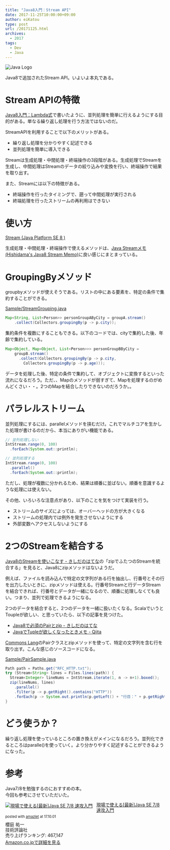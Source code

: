 ```yaml
---
title: "Java8入門：Stream API"
date: 2017-11-25T10:00:00+09:00
author: eiKatou
type: post
url: /20171125.html
archives:
  - 2017
tags:
  - Dev
  - Java
---
```


![Java Logo](/uploads/logo/java.png)

Java8で追加されたStream API。いよいよ本丸である。

<!--more-->

# Stream APIの特徴
[Java8入門：Lambda式](/20171018.html)で書いたように、並列処理を簡単に行えるようにする目的がある。単なる繰り返し処理を行う方法ではないのだ。

StreamAPIを利用することで以下のメリットがある。

- 繰り返し処理を分かりやすく記述できる
- 並列処理を簡単に導入できる

Streamは生成処理・中間処理・終端操作の3段階がある。生成処理でStreamを生成し、中間処理はStreamのデータの絞り込みや変換を行い、終端操作で結果を取り出す。

また、Streamには以下の特徴がある。

- 終端操作を行ったタイミングで、遡って中間処理が実行される
- 終端処理を行ったストリームの再利用はできない

# 使い方
[Stream (Java Platform SE 8 )](https://docs.oracle.com/javase/jp/8/docs/api/java/util/stream/Stream.html)

生成処理・中間処理・終端操作で使えるメソッドは、[Java Streamメモ(Hishidama's Java8 Stream Memo)](http://www.ne.jp/asahi/hishidama/home/tech/java/stream.html)に良い感じにまとまっている。

# GroupingByメソッド
groupbyメソッドが使えそうである。リストの中にある要素を、特定の条件で集約することができる。

[Sample/StreamGrouping.java](https://github.com/eiKatou/Sample/blob/master/Java/Eclipse/Java7and8/src/stream/StreamGrouping.java)

```java
Map<String, List<Person>> personGroupAByCity = groupA.stream()
    .collect(Collectors.groupingBy(p -> p.city));
```

集約条件を複数にすることもできる。以下のコードでは、cityで集約した後、年齢で集約している。
```java
Map<Object, Map<Object, List<Person>>> personGroupBByCity = 
    groupB.stream()
      .collect(Collectors.groupingBy(p -> p.city, 
        Collectors.groupingBy(p -> p.age)));
```


データを処理した後、特定の条件で集約して、オブジェクトに変換するといった流れになるだろう。ただ、、Mapのメソッドが弱すぎて、Mapを処理するのがめんどくさい・・。2つのMapを結合したりできないのだろうか。。

# パラレルストリーム
並列処理にするには、parallelメソッドを挟むだけ。これでマルチコアを生かした処理が書けるのだから、本当にありがい機能である。

```java
// 並列処理しない
IntStream.range(0, 100)
  .forEach(System.out::println);

// 並列処理する
IntStream.range(0, 100)
  .parallel()
  .forEach(System.out::println);
```

ただし、処理が複数に分かれるため、結果は順番に並ばない。順番を意識するような処理には使えない。

その他、いろいろな注意点があり、以下のことを気をつけて実装を行う。

- ストリームのサイズによっては、オーバーヘッドの方が大きくなる
- ストリームの処理内では例外を発生させないようにする
- 外部変数へアクセスしないようにする

# 2つのStreamを結合する
[Java8のStreamを使いこなす - きしだのはてな](http://d.hatena.ne.jp/nowokay/20130504)の「zipでふたつのStreamを統合する」を見ると、Java8にzipメソッドはないようだ。

例えば、ファイルを読み込んで特定の文字列がある行を抽出し、行番号とその行を出力したいときに、zipメソッドは使える。行番号Streamと行データStreamを結合できれば、行番号とデータが一緒になるので、順番に処理しなくても良い。つまり、並列で処理できるようになる。

2つのデータを結合すると、2つのデータを一緒に扱いたくなる。ScalaでいうとToupleが欲しい、と思っていたら、以下の記事を見つけた。

- [Java8で必須のPairとzip - きしだのはてな](http://d.hatena.ne.jp/nowokay/20140321)
- [JavaでTupleが欲しくなったときメモ - Qiita](https://qiita.com/disc99/items/738fb328b22c05900b8a)


[Commons Lang](https://commons.apache.org/proper/commons-lang/)のPairクラスとzipメソッドを使って、特定の文字列を含む行を取り出す。こんな感じのソースコードになる。

[Sample/PairSample.java](https://github.com/eiKatou/Sample/blob/master/Java/Eclipse/Java7and8/src/stream/PairSample.java)

```java
Path path = Paths.get("RFC_HTTP.txt");
try (Stream<String> lines = Files.lines(path)) {
  Stream<Integer> lineNums = IntStream.iterate(1, n -> n+1).boxed();
  zip(lineNums, lines)
    .parallel()
    .filter(p -> p.getRight().contains("HTTP"))
    .forEach(p -> System.out.println(p.getLeft() + "行目：" + p.getRight()));
}
```

# どう使うか？
繰り返し処理を使っているところの置き換えがメインになるだろう。並列化できるところはparalle()を使っていく。より分かりやすく記述することができるようになった。

# 参考
Java7/8を勉強するのにおすすめの本。  
今回も参考にさせていただいた。

<div class="amazlet-box" style="margin-bottom:0px;"><div class="amazlet-image" style="float:left;margin:0px 12px 1px 0px;"><a href="http://www.amazon.co.jp/exec/obidos/ASIN/4774177385/eikatou-22/ref=nosim/" name="amazletlink" target="_blank"><img src="https://images-fe.ssl-images-amazon.com/images/I/51ItVl5Qr2L._SL160_.jpg" alt="現場で使える[最新]Java SE 7/8 速攻入門" style="border: none;" /></a></div><div class="amazlet-info" style="line-height:120%; margin-bottom: 10px"><div class="amazlet-name" style="margin-bottom:10px;line-height:120%"><a href="http://www.amazon.co.jp/exec/obidos/ASIN/4774177385/eikatou-22/ref=nosim/" name="amazletlink" target="_blank">現場で使える[最新]Java SE 7/8 速攻入門</a><div class="amazlet-powered-date" style="font-size:80%;margin-top:5px;line-height:120%">posted with <a href="http://www.amazlet.com/" title="amazlet" target="_blank">amazlet</a> at 17.10.01</div></div><div class="amazlet-detail">櫻庭 祐一 <br />技術評論社 <br />売り上げランキング: 467,147<br /></div><div class="amazlet-sub-info" style="float: left;"><div class="amazlet-link" style="margin-top: 5px"><a href="http://www.amazon.co.jp/exec/obidos/ASIN/4774177385/eikatou-22/ref=nosim/" name="amazletlink" target="_blank">Amazon.co.jpで詳細を見る</a></div></div></div><div class="amazlet-footer" style="clear: left"></div></div>